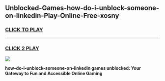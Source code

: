 
## Unblocked-Games-how-do-i-unblock-someone-on-linkedin-Play-Online-Free-xosny
<h3>
<a href="https://premium76.site?title=how-do-i-unblock-someone-on-linkedin&ref=26A">CLICK TO PLAY</a></h3>
<hr>

<h3>
<a href="https://premium76.site?title=how-do-i-unblock-someone-on-linkedin&ref=26A">CLICK 2 PLAY</a>
  
</h3>

<a href="https://premium76.site?title=how-do-i-unblock-someone-on-linkedin&ref=26A"><img src="https://clearcache.store/games.png"></a>


**how-do-i-unblock-someone-on-linkedin games unblocked: Your Gateway to Fun and Accessible Online Gaming**
